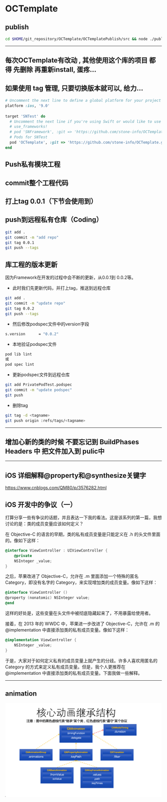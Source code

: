 # OCTemplate

## publish
```bash
cd $HOME/git_repository/OCTemplate/OCTemplatePublish/src && node ./publish.js
```

---

## 每次OCTemplate有改动 , 其他使用这个库的项目 都得 先删除 再重新install, 蛋疼...
## 如果使用 tag 管理, 只要切换版本就可以, 给力...
```ruby
# Uncomment the next line to define a global platform for your project
platform :ios, '9.0'

target 'SNTest' do
  # Uncomment the next line if you're using Swift or would like to use dynamic frameworks
  # use_frameworks!
  # pod 'SNFramework', :git => 'https://github.com/stone-info/OCTemplate.git'
  # Pods for SNTest
  pod 'OCTemplate', :git => 'https://github.com/stone-info/OCTemplate.git',:tag => '0.0.6'
end
```


## Push私有模块工程
## commit整个工程代码
## 打上tag 0.0.1（下节会使用到）
## push到远程私有仓库（Coding）

```bash
git add .
git commit -m "add repo"
git tag 0.0.1
git push --tags
```


## 库工程的版本更新
因为Framework在开发的过程中会不断的更新，从0.0.1到 0.0.2等。

- 此时我们先更新代码，并打上tag，推送到远程仓库
```bash
git add .
git commit -m "update repo"
git tag 0.0.2
git push --tags
```

- 然后修改podspec文件中的version字段
```bash
s.version      = "0.0.2"
```

- 本地验证podspec文件
```bash
pod lib lint
或
pod spec lint
```



- 更新podspec文件到远程仓库
```bash
git add PrivatePodTest.podspec
git commit -m "update podspec"
git push
```

- 删除tag

```bash
git tag -d <tagname>
git push origin :refs/tags/<tagname>
```

---

## 增加心新的类的时候 不要忘记到 BuildPhases Headers 中 把文件加入到 pulic中

---

## iOS 详细解释@property和@synthesize关键字 
https://www.cnblogs.com/QM80/p/3576282.html

## iOS 开发中的争议（一）

打算分享一些有争议的话题，并且表达一下我的看法。这是该系列的第一篇，我想讨论的是：类的成员变量应该如何定义？

在 Objective-C 的语言的早期，类的私有成员变量是只能定义在 .h 的头文件里面的。像如下这样：

```objectivec
@interface ViewController : UIViewController {
    @private
    NSInteger _value;
}
```
之后，苹果改进了 Objective-C，允许在 .m 里面添加一个特殊的匿名 Category，即没有名字的 Category，来实现增加类的成员变量。像如下这样：

```objectivec
@interface ViewController ()
@property (nonatomic) NSInteger value;
@end
```
这样的好处是，这些变量在头文件中被彻底隐藏起来了，不用暴露给使用者。

接着，在 2013 年的 WWDC 中，苹果进一步改进了 Objective-C，允许在 .m 的
@implementation 中直接添加类的私有成员变量。像如下这样：

```objectivec
@implementation ViewController {
    NSInteger _value;
}
```
于是，大家对于如何定义私有的成员变量上就产生的分歧。许多人喜欢用匿名的 Category 的方式来定义私有成员变量。但是，我个人更推荐在 @implementation 中直接添加类的私有成员变量。下面我做一些解释。


---

## animation

![animation](./assets/animation.png)